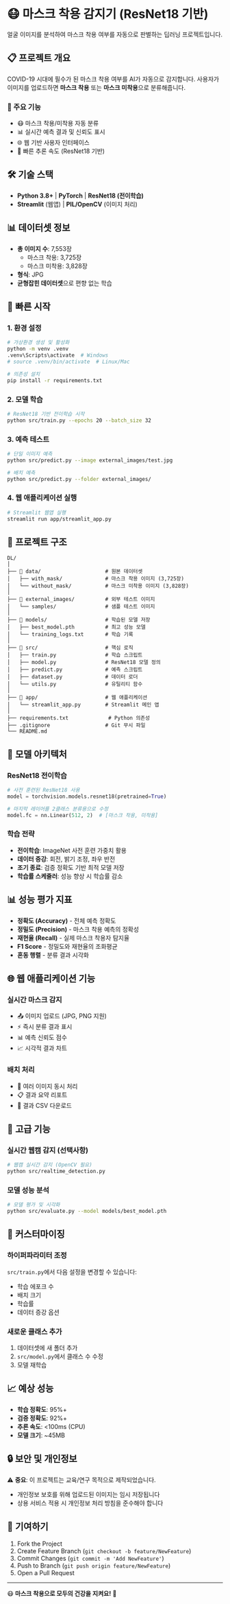 # 😷 마스크 착용 감지기 (ResNet18 기반)

얼굴 이미지를 분석하여 마스크 착용 여부를 자동으로 판별하는 딥러닝 프로젝트입니다.

## 📋 프로젝트 개요

COVID-19 시대에 필수가 된 마스크 착용 여부를 AI가 자동으로 감지합니다.
사용자가 이미지를 업로드하면 **마스크 착용** 또는 **마스크 미착용**으로 분류해줍니다.

### 🎯 주요 기능
- 😷 마스크 착용/미착용 자동 분류
- 📊 실시간 예측 결과 및 신뢰도 표시
- 🌐 웹 기반 사용자 인터페이스
- 🚀 빠른 추론 속도 (ResNet18 기반)

## 🛠️ 기술 스택
- **Python 3.8+** | **PyTorch** | **ResNet18 (전이학습)**
- **Streamlit** (웹앱) | **PIL/OpenCV** (이미지 처리)

## 📊 데이터셋 정보
- **총 이미지 수**: 7,553장
  - 마스크 착용: 3,725장
  - 마스크 미착용: 3,828장
- **형식**: JPG
- **균형잡힌 데이터셋**으로 편향 없는 학습

## 🚀 빠른 시작

### 1. 환경 설정
```bash
# 가상환경 생성 및 활성화
python -m venv .venv
.venv\Scripts\activate  # Windows
# source .venv/bin/activate  # Linux/Mac

# 의존성 설치
pip install -r requirements.txt
```

### 2. 모델 학습
```bash
# ResNet18 기반 전이학습 시작
python src/train.py --epochs 20 --batch_size 32
```

### 3. 예측 테스트
```bash
# 단일 이미지 예측
python src/predict.py --image external_images/test.jpg

# 배치 예측
python src/predict.py --folder external_images/
```

### 4. 웹 애플리케이션 실행
```bash
# Streamlit 웹앱 실행
streamlit run app/streamlit_app.py
```

## 📁 프로젝트 구조

```
DL/
│
├── 📂 data/                     # 원본 데이터셋
│   ├── with_mask/              # 마스크 착용 이미지 (3,725장)
│   └── without_mask/           # 마스크 미착용 이미지 (3,828장)
│
├── 📂 external_images/          # 외부 테스트 이미지
│   └── samples/                # 샘플 테스트 이미지
│
├── 📂 models/                   # 학습된 모델 저장
│   ├── best_model.pth          # 최고 성능 모델
│   └── training_logs.txt       # 학습 기록
│
├── 📂 src/                      # 핵심 로직
│   ├── train.py                # 학습 스크립트
│   ├── model.py                # ResNet18 모델 정의
│   ├── predict.py              # 예측 스크립트
│   ├── dataset.py              # 데이터 로더
│   └── utils.py                # 유틸리티 함수
│
├── 📂 app/                      # 웹 애플리케이션
│   └── streamlit_app.py        # Streamlit 메인 앱
│
├── requirements.txt             # Python 의존성
├── .gitignore                  # Git 무시 파일
└── README.md
```

## 🧠 모델 아키텍처

### ResNet18 전이학습
```python
# 사전 훈련된 ResNet18 사용
model = torchvision.models.resnet18(pretrained=True)

# 마지막 레이어를 2클래스 분류용으로 수정
model.fc = nn.Linear(512, 2)  # [마스크 착용, 미착용]
```

### 학습 전략
- **전이학습**: ImageNet 사전 훈련 가중치 활용
- **데이터 증강**: 회전, 밝기 조정, 좌우 반전
- **조기 종료**: 검증 정확도 기반 최적 모델 저장
- **학습률 스케줄러**: 성능 향상 시 학습률 감소

## 📊 성능 평가 지표

- **정확도 (Accuracy)** - 전체 예측 정확도
- **정밀도 (Precision)** - 마스크 착용 예측의 정확성
- **재현율 (Recall)** - 실제 마스크 착용자 탐지율
- **F1 Score** - 정밀도와 재현율의 조화평균
- **혼동 행렬** - 분류 결과 시각화

## 🌐 웹 애플리케이션 기능

### 실시간 마스크 감지
- 📤 이미지 업로드 (JPG, PNG 지원)
- ⚡ 즉시 분류 결과 표시
- 📊 예측 신뢰도 점수
- 📈 시각적 결과 차트

### 배치 처리
- 📁 여러 이미지 동시 처리
- 📋 결과 요약 리포트
- 💾 결과 CSV 다운로드

## 🚀 고급 기능

### 실시간 웹캠 감지 (선택사항)
```bash
# 웹캠 실시간 감지 (OpenCV 필요)
python src/realtime_detection.py
```

### 모델 성능 분석
```bash
# 모델 평가 및 시각화
python src/evaluate.py --model models/best_model.pth
```

## 🔧 커스터마이징

### 하이퍼파라미터 조정
`src/train.py`에서 다음 설정을 변경할 수 있습니다:
- 학습 에포크 수
- 배치 크기
- 학습률
- 데이터 증강 옵션

### 새로운 클래스 추가
1. 데이터셋에 새 폴더 추가
2. `src/model.py`에서 클래스 수 수정
3. 모델 재학습

## 📈 예상 성능
- **학습 정확도**: 95%+
- **검증 정확도**: 92%+
- **추론 속도**: <100ms (CPU)
- **모델 크기**: ~45MB

## 🔒 보안 및 개인정보

⚠️ **중요**: 이 프로젝트는 교육/연구 목적으로 제작되었습니다.
- 개인정보 보호를 위해 업로드된 이미지는 임시 저장됩니다
- 상용 서비스 적용 시 개인정보 처리 방침을 준수해야 합니다

## 🤝 기여하기

1. Fork the Project
2. Create Feature Branch (`git checkout -b feature/NewFeature`)
3. Commit Changes (`git commit -m 'Add NewFeature'`)
4. Push to Branch (`git push origin feature/NewFeature`)
5. Open a Pull Request

---

😷 **마스크 착용으로 모두의 건강을 지켜요!** 🚀
